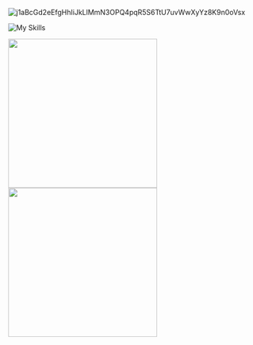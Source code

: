 ![j1aBcGd2eEfgHhIiJkLlMmN3OPQ4pqR5S6TtU7uvWwXyYz8K9n0oVsx](https://moe-counter.glitch.me/get/@j1aBcGd2eEfgHhIiJkLlMmN3OPQ4pqR5S6TtU7uvWwXyYz8K9n0oVsx?theme=rule34)

![My Skills](https://skillicons.dev/icons?i=js,ts,html,css,docker,react,vite,next,nodejs,mui,tailwind,mysql,postgres,php,java)

<p float="left">
  <img src="https://github-readme-stats.vercel.app/api/top-langs/?username=suishounohibiki&layout=compact&theme=transparent&border_color=2A2B41" width="300" />
  <img src="https://github-readme-stats.vercel.app/api/wakatime?username=@suishounohibiki&theme=transparent&border_color=2A2B41" width="300" /> 
</p>
